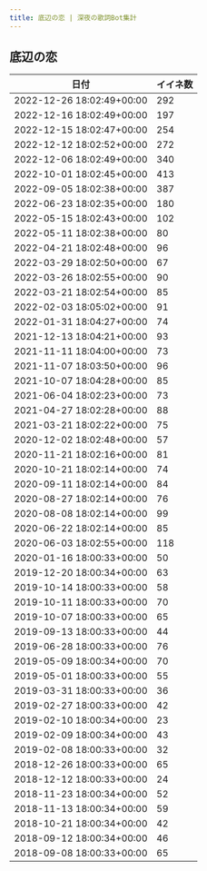 ```yaml
---
title: 底辺の恋 | 深夜の歌詞Bot集計
---
```

## 底辺の恋

|日付|イイネ数|
|-|-|
|2022-12-26 18:02:49+00:00|292|
|2022-12-16 18:02:49+00:00|197|
|2022-12-15 18:02:47+00:00|254|
|2022-12-12 18:02:52+00:00|272|
|2022-12-06 18:02:49+00:00|340|
|2022-10-01 18:02:45+00:00|413|
|2022-09-05 18:02:38+00:00|387|
|2022-06-23 18:02:35+00:00|180|
|2022-05-15 18:02:43+00:00|102|
|2022-05-11 18:02:38+00:00|80|
|2022-04-21 18:02:48+00:00|96|
|2022-03-29 18:02:50+00:00|67|
|2022-03-26 18:02:55+00:00|90|
|2022-03-21 18:02:54+00:00|85|
|2022-02-03 18:05:02+00:00|91|
|2022-01-31 18:04:27+00:00|74|
|2021-12-13 18:04:21+00:00|93|
|2021-11-11 18:04:00+00:00|73|
|2021-11-07 18:03:50+00:00|96|
|2021-10-07 18:04:28+00:00|85|
|2021-06-04 18:02:23+00:00|73|
|2021-04-27 18:02:28+00:00|88|
|2021-03-21 18:02:22+00:00|75|
|2020-12-02 18:02:48+00:00|57|
|2020-11-21 18:02:16+00:00|81|
|2020-10-21 18:02:14+00:00|74|
|2020-09-11 18:02:14+00:00|84|
|2020-08-27 18:02:14+00:00|76|
|2020-08-08 18:02:14+00:00|99|
|2020-06-22 18:02:14+00:00|85|
|2020-06-03 18:02:55+00:00|118|
|2020-01-16 18:00:33+00:00|50|
|2019-12-20 18:00:34+00:00|63|
|2019-10-14 18:00:33+00:00|58|
|2019-10-11 18:00:33+00:00|70|
|2019-10-07 18:00:33+00:00|65|
|2019-09-13 18:00:33+00:00|44|
|2019-06-28 18:00:33+00:00|76|
|2019-05-09 18:00:34+00:00|70|
|2019-05-01 18:00:33+00:00|55|
|2019-03-31 18:00:33+00:00|36|
|2019-02-27 18:00:33+00:00|42|
|2019-02-10 18:00:34+00:00|23|
|2019-02-09 18:00:34+00:00|43|
|2019-02-08 18:00:33+00:00|32|
|2018-12-26 18:00:33+00:00|65|
|2018-12-12 18:00:33+00:00|24|
|2018-11-23 18:00:34+00:00|52|
|2018-11-13 18:00:34+00:00|59|
|2018-10-21 18:00:34+00:00|42|
|2018-09-12 18:00:34+00:00|46|
|2018-09-08 18:00:33+00:00|65|
